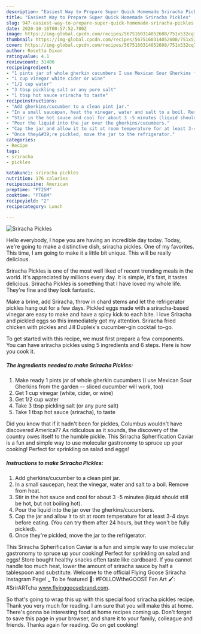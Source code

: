 ```yaml
---
description: "Easiest Way to Prepare Super Quick Homemade Sriracha Pickles"
title: "Easiest Way to Prepare Super Quick Homemade Sriracha Pickles"
slug: 947-easiest-way-to-prepare-super-quick-homemade-sriracha-pickles
date: 2020-10-16T00:57:52.700Z
image: https://img-global.cpcdn.com/recipes/5675160314052608/751x532cq70/sriracha-pickles-recipe-main-photo.jpg
thumbnail: https://img-global.cpcdn.com/recipes/5675160314052608/751x532cq70/sriracha-pickles-recipe-main-photo.jpg
cover: https://img-global.cpcdn.com/recipes/5675160314052608/751x532cq70/sriracha-pickles-recipe-main-photo.jpg
author: Rosetta Dixon
ratingvalue: 4.1
reviewcount: 31406
recipeingredient:
- "1 pints jar of whole gherkin cucumbers I use Mexican Sour Gherkins from the garden  sliced cucumber will work too"
- "1 cup vinegar white cider or wine"
- "1/2 cup water"
- "3 tbsp pickling salt or any pure salt"
- "1 tbsp hot sauce sriracha to taste"
recipeinstructions:
- "Add gherkins/cucumber to a clean pint jar."
- "In a small saucepan, heat the vinegar, water and salt to a boil. Remove from heat."
- "Stir in the hot sauce and cool for about 3 -5 minutes (liquid should still be hot, but not boiling hot)."
- "Pour the liquid into the jar over the gherkins/cucumbers."
- "Cap the jar and allow it to sit at room temperature for at least 3-4 days before eating. (You can try them after 24 hours, but they won&#39;t be fully pickled)."
- "Once they&#39;re pickled, move the jar to the refrigerator."
categories:
- Recipe
tags:
- sriracha
- pickles

katakunci: sriracha pickles 
nutrition: 176 calories
recipecuisine: American
preptime: "PT25M"
cooktime: "PT60M"
recipeyield: "2"
recipecategory: Lunch

---
```



![Sriracha Pickles](https://img-global.cpcdn.com/recipes/5675160314052608/751x532cq70/sriracha-pickles-recipe-main-photo.jpg)

Hello everybody, I hope you are having an incredible day today. Today, we're going to make a distinctive dish, sriracha pickles. One of my favorites. This time, I am going to make it a little bit unique. This will be really delicious.

Sriracha Pickles is one of the most well liked of recent trending meals in the world. It's appreciated by millions every day. It is simple, it's fast, it tastes delicious. Sriracha Pickles is something that I have loved my whole life. They're fine and they look fantastic.

Make a brine, add Sriracha, throw in chard stems and let the refrigerator pickles hang out for a few days. Pickled eggs made with a sriracha-based vinegar are easy to make and have a spicy kick to each bite. I love Sriracha and pickled eggs so this immediately got my attention. Sriracha fried chicken with pickles and Jill Dupleix&#39;s cucumber-gin cocktail to-go.


To get started with this recipe, we must first prepare a few components. You can have sriracha pickles using 5 ingredients and 6 steps. Here is how you cook it.

<!--inarticleads1-->

##### The ingredients needed to make Sriracha Pickles:

1. Make ready 1 pints jar of whole gherkin cucumbers (I use Mexican Sour Gherkins from the garden -- sliced cucumber will work, too)
1. Get 1 cup vinegar (white, cider, or wine)
1. Get 1/2 cup water
1. Take 3 tbsp pickling salt (or any pure salt)
1. Take 1 tbsp hot sauce (sriracha), to taste


Did you know that if it hadn&#39;t been for pickles, Columbus wouldn&#39;t have discovered America?? As ridiculous as it sounds, the discovery of the country owes itself to the humble pickle. This Sriracha Spherification Caviar is a fun and simple way to use molecular gastronomy to spruce up your cooking! Perfect for sprinkling on salad and eggs! 

<!--inarticleads2-->

##### Instructions to make Sriracha Pickles:

1. Add gherkins/cucumber to a clean pint jar.
1. In a small saucepan, heat the vinegar, water and salt to a boil. Remove from heat.
1. Stir in the hot sauce and cool for about 3 -5 minutes (liquid should still be hot, but not boiling hot).
1. Pour the liquid into the jar over the gherkins/cucumbers.
1. Cap the jar and allow it to sit at room temperature for at least 3-4 days before eating. (You can try them after 24 hours, but they won&#39;t be fully pickled).
1. Once they&#39;re pickled, move the jar to the refrigerator.


This Sriracha Spherification Caviar is a fun and simple way to use molecular gastronomy to spruce up your cooking! Perfect for sprinkling on salad and eggs! Store bought healthy snacks often taste like cardboard. If you cannot handle too much heat, lower the amount of sriracha sauce by half a tablespoon and substitute. Welcome to the official Flying Goose Sriracha Instagram Page! _ To be featured 📸: #FOLLOWtheGOOSE Fan Art 🖌️: #SrirARTcha www.flyinggoosebrand.com. 

So that's going to wrap this up with this special food sriracha pickles recipe. Thank you very much for reading. I am sure that you will make this at home. There's gonna be interesting food at home recipes coming up. Don't forget to save this page in your browser, and share it to your family, colleague and friends. Thanks again for reading. Go on get cooking!
